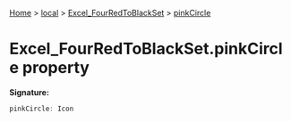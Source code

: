[Home](./index) &gt; [local](local.md) &gt; [Excel\_FourRedToBlackSet](local.excel_fourredtoblackset.md) &gt; [pinkCircle](local.excel_fourredtoblackset.pinkcircle.md)

# Excel\_FourRedToBlackSet.pinkCircle property


**Signature:**
```javascript
pinkCircle: Icon
```
